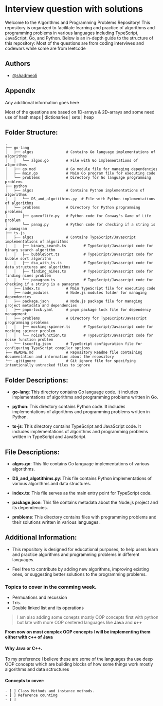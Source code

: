 # Interview question with solutions

Welcome to the Algorithms and Programming Problems Repository! This repository is organized to facilitate learning and practice of algorithms and programming problems in various languages including TypeScript, JavaScript, Go, and Python. Below is an in-depth guide to the structure of this repository:
Most of the questions are from coding interviwes and codewars while some are from leetcode

## Authors

- [@shadmeoli](https://www.github.com/shadmeoli)

## Appendix

Any additional information goes here

Most of the questions are based on 1D-arrays & 2D-arrays and some need use of hash maps | dictionaries | sets | heap

## Folder Structure:

```
.
├── go-lang
│   ├── algos               # Contains Go language implementations of algorithms
│   │   └── algos.go        # File with Go implementations of algorithms
│   ├── go.mod              # Go module file for managing dependencies
│   ├── main.go             # Main Go program file for executing code
│   └── problems            # Directory for Go language programming problems
├── python
│   ├── algos               # Contains Python implementations of algorithms
│   │   └── DS_and_algotithims.py  # File with Python implementations of algorithms
│   └── problems            # Directory for Python programming problems
│       ├── gameoflife.py   # Python code for Conway's Game of Life problem
│       └── panag.py        # Python code for checking if a string is a panagram
├── ts-js
│   ├── algos               # Contains TypeScript/Javascript implementations of algorithms
│   │   ├── binary_search.ts        # TypeScript/Javascript code for binary search algorithm
│   │   ├── bubbleSort.ts           # TypeScript/Javascript code for bubble sort algorithm
│   │   ├── dsa_with_ts.ts          # TypeScript/Javascript code for data structures and algorithms
│   │   ├── finding_nines.ts        # TypeScript/Javascript code for finding nines problem
│   │   └── panagram.ts             # TypeScript/Javascript code for checking if a string is a panagram
│   ├── index.ts            # Main TypeScript file for executing code
│   ├── node_modules        # Node.js modules folder for managing dependencies
│   ├── package.json        # Node.js package file for managing project metadata and dependencies
│   ├── pnpm-lock.yaml      # pnpm package lock file for dependency management
│   ├── problems            # Directory for TypeScript/Javascript programming problems
│   │   ├── mocking-spinner.ts      # TypeScript/Javascript code for mocking spinner problem
│   │   └── noisefunction.ts        # TypeScript/Javascript code for noise function problem
│   └── tsconfig.json       # TypeScript configuration file for configuring TypeScript compiler options
├── README.md               # Repository Readme file containing documentation and information about the repository
└── .gitignore              # Git ignore file for specifying intentionally untracked files to ignore
```

## Folder Descriptions:

- **go-lang**: This directory contains Go language code. It includes implementations of algorithms and programming problems written in Go.

- **python**: This directory contains Python code. It includes implementations of algorithms and programming problems written in Python.

- **ts-js**: This directory contains TypeScript and JavaScript code. It includes implementations of algorithms and programming problems written in TypeScript and JavaScript.

## File Descriptions:

- **algos.go**: This file contains Go language implementations of various algorithms.

- **DS_and_algotithims.py**: This file contains Python implementations of various algorithms and data structures.

- **index.ts**: This file serves as the main entry point for TypeScript code.

- **package.json**: This file contains metadata about the Node.js project and its dependencies.

- **problems**: This directory contains files with programming problems and their solutions written in various languages.

## Additional Information:

- This repository is designed for educational purposes, to help users learn and practice algorithms and programming problems in different languages.

- Feel free to contribute by adding new algorithms, improving existing ones, or suggesting better solutions to the programming problems.

### Topics to cover in the comming week.

- Permuations and recussion
- Tris.
- Double linked list and its operations

> I am also adding some conepts mostly OOP concepts first with python but late with more OOP centered languages
> like **Java** and **c++**


**From now on most complex OOP concepts I will be implementing them either with c++ of Java**

#### Why Java or C++.
To my preference I believe these are some of the languages tha use deep OOP concepts which are building blocks of how some things work mostly algorithms and data sctructures


#### Concepts to cover:
    - [ ] Class Methods and instance methods.
    - [ ] Reference counting
    - [ ]  
